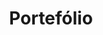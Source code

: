 ---
title: "Portefólio"
description : "this is a meta description"

# Homepage
homepage_enable: true
homepage_title: "Conheça alguns dos Nossos Trabalhos"
homepage_obras_num: 3
homepage_button_enable: true

# Section
class:
background: "../media/headers/header3.jpg"    #TODO and the other sections aswell
section_title: "Conheça o Nosso Trabalho"
contacts_buttons_enable: false

#TODO create forestry frontmatter templates after final decision on the info necessary for each obra<>
draft: false
---